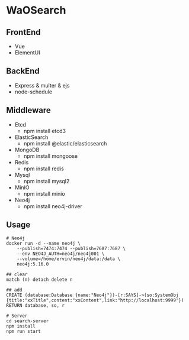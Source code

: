 # WaOSearch

## FrontEnd
- Vue
- ElementUI

## BackEnd
- Express & multer & ejs
- node-schedule

## Middleware
- Etcd
    - npm install etcd3
- ElasticSearch
    - npm install @elastic/elasticsearch
- MongoDB
    - npm install mongoose
- Redis
    - npm install redis
- Mysql
    - npm install mysql2
- MinIO
    - npm install minio
- Neo4j
    - npm install neo4j-driver

## Usage
```
# Neo4j
docker run -d --name neo4j \
    --publish=7474:7474 --publish=7687:7687 \
    --env NEO4J_AUTH=neo4j/neo4j001 \
    --volume=/home/ervin/neo4j/data:/data \
    neo4j:5.16.0

## clear
match (n) detach delete n

## add
CREATE (database:Database {name:"Neo4j"})-[r:SAYS]->(so:SystemObj {title:"xxTitle",content:"xxContent",link:"http://localhost:9999"}) RETURN database, so, r

# Server
cd search-server
npm install
npm run start
```